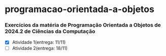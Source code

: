 # programacao-orientada-a-objetos
### Exercícios da matéria de Programação Orientada a Objetos de 2024.2 de Ciências da Computação
- [x] Atividade 1(entrega: 11/11)
- [ ] Atividade 2(entrega: 18/11)
